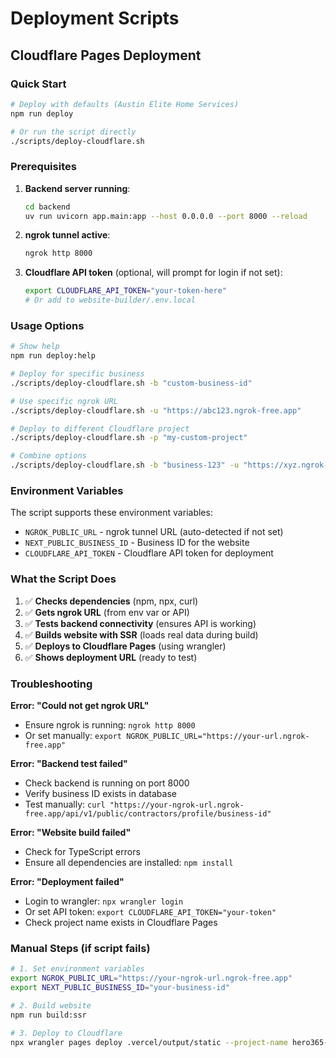 # Deployment Scripts

## Cloudflare Pages Deployment

### Quick Start

```bash
# Deploy with defaults (Austin Elite Home Services)
npm run deploy

# Or run the script directly
./scripts/deploy-cloudflare.sh
```

### Prerequisites

1. **Backend server running**:
   ```bash
   cd backend
   uv run uvicorn app.main:app --host 0.0.0.0 --port 8000 --reload
   ```

2. **ngrok tunnel active**:
   ```bash
   ngrok http 8000
   ```

3. **Cloudflare API token** (optional, will prompt for login if not set):
   ```bash
   export CLOUDFLARE_API_TOKEN="your-token-here"
   # Or add to website-builder/.env.local
   ```

### Usage Options

```bash
# Show help
npm run deploy:help

# Deploy for specific business
./scripts/deploy-cloudflare.sh -b "custom-business-id"

# Use specific ngrok URL
./scripts/deploy-cloudflare.sh -u "https://abc123.ngrok-free.app"

# Deploy to different Cloudflare project
./scripts/deploy-cloudflare.sh -p "my-custom-project"

# Combine options
./scripts/deploy-cloudflare.sh -b "business-123" -u "https://xyz.ngrok-free.app"
```

### Environment Variables

The script supports these environment variables:

- `NGROK_PUBLIC_URL` - ngrok tunnel URL (auto-detected if not set)
- `NEXT_PUBLIC_BUSINESS_ID` - Business ID for the website
- `CLOUDFLARE_API_TOKEN` - Cloudflare API token for deployment

### What the Script Does

1. ✅ **Checks dependencies** (npm, npx, curl)
2. ✅ **Gets ngrok URL** (from env var or API)
3. ✅ **Tests backend connectivity** (ensures API is working)
4. ✅ **Builds website with SSR** (loads real data during build)
5. ✅ **Deploys to Cloudflare Pages** (using wrangler)
6. ✅ **Shows deployment URL** (ready to test)

### Troubleshooting

**Error: "Could not get ngrok URL"**
- Ensure ngrok is running: `ngrok http 8000`
- Or set manually: `export NGROK_PUBLIC_URL="https://your-url.ngrok-free.app"`

**Error: "Backend test failed"**
- Check backend is running on port 8000
- Verify business ID exists in database
- Test manually: `curl "https://your-ngrok-url.ngrok-free.app/api/v1/public/contractors/profile/business-id"`

**Error: "Website build failed"**
- Check for TypeScript errors
- Ensure all dependencies are installed: `npm install`

**Error: "Deployment failed"**
- Login to wrangler: `npx wrangler login`
- Or set API token: `export CLOUDFLARE_API_TOKEN="your-token"`
- Check project name exists in Cloudflare Pages

### Manual Steps (if script fails)

```bash
# 1. Set environment variables
export NGROK_PUBLIC_URL="https://your-ngrok-url.ngrok-free.app"
export NEXT_PUBLIC_BUSINESS_ID="your-business-id"

# 2. Build website
npm run build:ssr

# 3. Deploy to Cloudflare
npx wrangler pages deploy .vercel/output/static --project-name hero365-contractors-webs
```